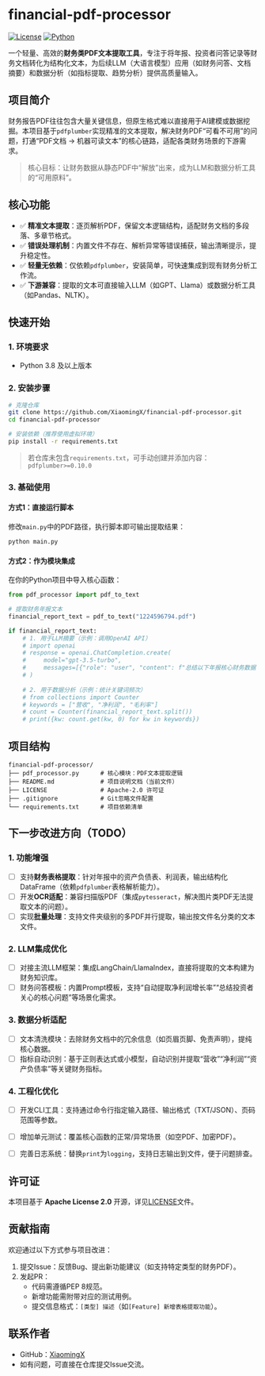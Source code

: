# financial-pdf-processor

[![License](https://img.shields.io/badge/License-Apache%202.0-blue.svg)](https://opensource.org/licenses/Apache-2.0)
[![Python](https://img.shields.io/badge/Python-3.8%2B-brightgreen.svg)](https://www.python.org/)

一个轻量、高效的**财务类PDF文本提取工具**，专注于将年报、投资者问答记录等财务文档转化为结构化文本，为后续LLM（大语言模型）应用（如财务问答、文档摘要）和数据分析（如指标提取、趋势分析）提供高质量输入。


## 项目简介

财务报告PDF往往包含大量关键信息，但原生格式难以直接用于AI建模或数据挖掘。本项目基于`pdfplumber`实现精准的文本提取，解决财务PDF“可看不可用”的问题，打通“PDF文档 → 机器可读文本”的核心链路，适配各类财务场景的下游需求。

> 核心目标：让财务数据从静态PDF中“解放”出来，成为LLM和数据分析工具的“可用原料”。


## 核心功能

- ✅ **精准文本提取**：逐页解析PDF，保留文本逻辑结构，适配财务文档的多段落、多章节格式。
- ✅ **错误处理机制**：内置文件不存在、解析异常等错误捕获，输出清晰提示，提升稳定性。
- ✅ **轻量无依赖**：仅依赖`pdfplumber`，安装简单，可快速集成到现有财务分析工作流。
- ✅ **下游兼容**：提取的文本可直接输入LLM（如GPT、Llama）或数据分析工具（如Pandas、NLTK）。


## 快速开始

### 1. 环境要求
- Python 3.8 及以上版本

### 2. 安装步骤

```bash
# 克隆仓库
git clone https://github.com/XiaomingX/financial-pdf-processor.git
cd financial-pdf-processor

# 安装依赖（推荐使用虚拟环境）
pip install -r requirements.txt
```

> 若仓库未包含`requirements.txt`，可手动创建并添加内容：`pdfplumber>=0.10.0`

### 3. 基础使用

#### 方式1：直接运行脚本
修改`main.py`中的PDF路径，执行脚本即可输出提取结果：
```bash
python main.py
```

#### 方式2：作为模块集成
在你的Python项目中导入核心函数：
```python
from pdf_processor import pdf_to_text

# 提取财务年报文本
financial_report_text = pdf_to_text("1224596794.pdf")

if financial_report_text:
    # 1. 用于LLM摘要（示例：调用OpenAI API）
    # import openai
    # response = openai.ChatCompletion.create(
    #     model="gpt-3.5-turbo",
    #     messages=[{"role": "user", "content": f"总结以下年报核心财务数据：{financial_report_text[:2000]}"}]
    # )
    
    # 2. 用于数据分析（示例：统计关键词频次）
    # from collections import Counter
    # keywords = ["营收", "净利润", "毛利率"]
    # count = Counter(financial_report_text.split())
    # print({kw: count.get(kw, 0) for kw in keywords})
```


## 项目结构

```
financial-pdf-processor/
├── pdf_processor.py      # 核心模块：PDF文本提取逻辑
├── README.md             # 项目说明文档（当前文件）
├── LICENSE               # Apache-2.0 许可证
├── .gitignore            # Git忽略文件配置
└── requirements.txt      # 项目依赖清单
```


## 下一步改进方向（TODO）

### 1. 功能增强
- [ ] 支持**财务表格提取**：针对年报中的资产负债表、利润表，输出结构化DataFrame（依赖`pdfplumber`表格解析能力）。
- [ ] 开发**OCR适配**：兼容扫描版PDF（集成`pytesseract`，解决图片类PDF无法提取文本的问题）。
- [ ] 实现**批量处理**：支持文件夹级别的多PDF并行提取，输出按文件名分类的文本文件。

### 2. LLM集成优化
- [ ] 对接主流LLM框架：集成LangChain/LlamaIndex，直接将提取的文本构建为财务知识库。
- [ ] 财务问答模板：内置Prompt模板，支持“自动提取净利润增长率”“总结投资者关心的核心问题”等场景化需求。

### 3. 数据分析适配
- [ ] 文本清洗模块：去除财务文档中的冗余信息（如页眉页脚、免责声明），提纯核心数据。
- [ ] 指标自动识别：基于正则表达式或小模型，自动识别并提取“营收”“净利润”“资产负债率”等关键财务指标。

### 4. 工程化优化
- [ ] 开发CLI工具：支持通过命令行指定输入路径、输出格式（TXT/JSON）、页码范围等参数。
- [ ] 增加单元测试：覆盖核心函数的正常/异常场景（如空PDF、加密PDF）。
- [ ] 完善日志系统：替换`print`为`logging`，支持日志输出到文件，便于问题排查。


## 许可证

本项目基于 **Apache License 2.0** 开源，详见[LICENSE](LICENSE)文件。


## 贡献指南

欢迎通过以下方式参与项目改进：
1. 提交Issue：反馈Bug、提出新功能建议（如支持特定类型的财务PDF）。
2. 发起PR：
   - 代码需遵循PEP 8规范。
   - 新增功能需附带对应的测试用例。
   - 提交信息格式：`[类型] 描述`（如`[Feature] 新增表格提取功能`）。


## 联系作者

- GitHub：[XiaomingX](https://github.com/XiaomingX)
- 如有问题，可直接在仓库提交Issue交流。